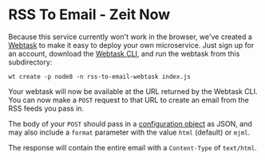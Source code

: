 # RSS To Email - Zeit Now

Because this service currently won't work in the browser, we've created a [Webtask](https://webtask.io/) to make it easy to deploy your own microservice. Just sign up for an account, download the [Webtask CLI](https://webtask.io/docs/wt-cli), and run the webtask from this subdirectory:

```
wt create -p node8 -n rss-to-email-webtask index.js
``` 

Your webtask will now be available at the URL returned by the Webtask CLI. You can now make a `POST` request to that URL to create an email from the RSS feeds you pass in.

The body of your `POST` should pass in a [configuration object](../readme.md#Configuration) as JSON, and may also include a `format` parameter with the value `html` (default) or `mjml`.

The response will contain the entire email with a `Content-Type` of `text/html`.

